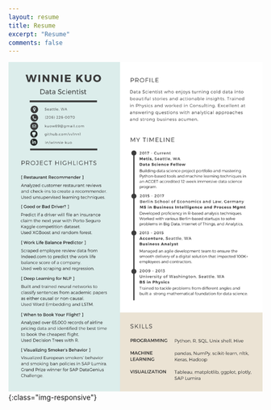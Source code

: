 ```yaml
---
layout: resume
title: Resume
excerpt: "Resume"
comments: false
---
```

![ds-venn](/assets/img/Resume_Winnie_Final.png){:class="img-responsive"}
